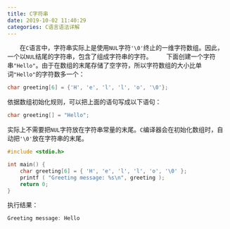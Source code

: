 ```yaml
---
title: C字符串
date: 2019-10-02 11:40:29
categories: C语言语法详解
---
```

&emsp;&emsp;在`C`语言中，字符串实际上是使用`NUL`字符`'\0'`终止的一维字符数组。因此，一个以`NUL`结尾的字符串，包含了组成字符串的字符。
&emsp;&emsp;下面创建一个字符串`"Hello"`。由于在数组的末尾存储了空字符，所以字符数组的大小比单词`"Hello"`的字符数多一个：

``` cpp
char greeting[6] = {'H', 'e', 'l', 'l', 'o', '\0'};
```

依据数组初始化规则，可以把上面的语句写成以下语句：

``` cpp
char greeting[] = "Hello";
```

实际上不需要把`NUL`字符放在字符串常量的末尾。`C`编译器会在初始化数组时，自动把`'\0'`放在字符串的末尾。

``` cpp
#include <stdio.h>

int main() {
    char greeting[6] = { 'H', 'e', 'l', 'l', 'o', '\0' };
    printf ( "Greeting message: %s\n", greeting );
    return 0;
}
```

执行结果：

``` cpp
Greeting message: Hello
```